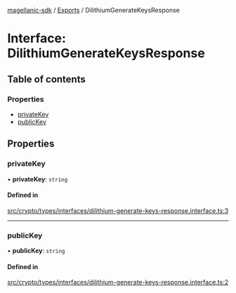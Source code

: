 [magellanic-sdk](../README.md) / [Exports](../modules.md) / DilithiumGenerateKeysResponse

# Interface: DilithiumGenerateKeysResponse

## Table of contents

### Properties

- [privateKey](DilithiumGenerateKeysResponse.md#privatekey)
- [publicKey](DilithiumGenerateKeysResponse.md#publickey)

## Properties

### privateKey

• **privateKey**: `string`

#### Defined in

[src/crypto/types/interfaces/dilithium-generate-keys-response.interface.ts:3](https://gitlab.com/magellanic/platform/magellanic-ciem/magellanic-ciem-sdk/-/blob/70cfedb/src/crypto/types/interfaces/dilithium-generate-keys-response.interface.ts#L3)

___

### publicKey

• **publicKey**: `string`

#### Defined in

[src/crypto/types/interfaces/dilithium-generate-keys-response.interface.ts:2](https://gitlab.com/magellanic/platform/magellanic-ciem/magellanic-ciem-sdk/-/blob/70cfedb/src/crypto/types/interfaces/dilithium-generate-keys-response.interface.ts#L2)
